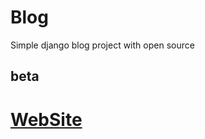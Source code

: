 # Blog
Simple django blog project with open source
 ## beta
# [WebSite](https://bloganywhere.pythonanywhere.com)
